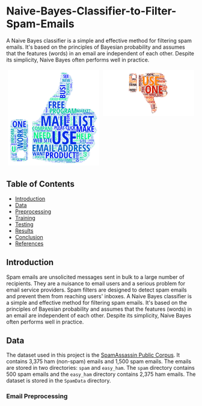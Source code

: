 # Naive-Bayes-Classifier-to-Filter-Spam-Emails
A Naive Bayes classifier is a simple and effective method for filtering spam emails. It's based on the principles of Bayesian probability and assumes that the features (words) in an email are independent of each other. Despite its simplicity, Naive Bayes often performs well in practice.

<div style="display: flex;">
  <div style="flex: 50%; padding: 5px;">
    <img src="./SpamData/assets/thumb-up.png" alt="Thumb Up" style="width: 100%;">
  </div>
  <div style="flex: 50%; padding: 5px;">
    <img src="./SpamData/assets/thumb-down.png" alt="Thumb Down" style="width: 100%;">
  </div>
</div>

## Table of Contents
- [Introduction](#introduction)
- [Data](#data)
- [Preprocessing](#preprocessing)
- [Training](#training)
- [Testing](#testing)
- [Results](#results)
- [Conclusion](#conclusion)
- [References](#references)

## Introduction
Spam emails are unsolicited messages sent in bulk to a large number of recipients. They are a nuisance to email users and a serious problem for email service providers. Spam filters are designed to detect spam emails and prevent them from reaching users' inboxes. A Naive Bayes classifier is a simple and effective method for filtering spam emails. It's based on the principles of Bayesian probability and assumes that the features (words) in an email are independent of each other. Despite its simplicity, Naive Bayes often performs well in practice.

## Data
The dataset used in this project is the [SpamAssassin Public Corpus](http://spamassassin.apache.org/old/publiccorpus/). It contains 3,375 ham (non-spam) emails and 1,500 spam emails. The emails are stored in two directories: `spam` and `easy_ham`. The `spam` directory contains 500 spam emails and the `easy_ham` directory contains 2,375 ham emails. The dataset is stored in the `SpamData` directory.

### Email Preprocessing




